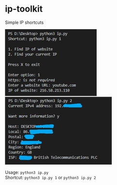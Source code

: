 # ip-toolkit
Simple IP shortcuts

<img src="e2.PNG">
<img src="e1.png">

Usage: `python3 ip.py` <br>
Shortcut: `python3 ip.py 1` or `python3 ip.py 2` 
